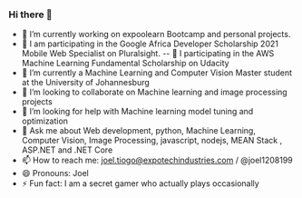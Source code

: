 ### Hi there 👋

- 🔭 I’m currently working on expoolearn Bootcamp and personal projects. 
- 🔭 I am participating in the Google Africa Developer Scholarship 2021 Mobile Web Specialist on Pluralsight.
-- 🔭 I participating in the AWS Machine Learning Fundamental Scholarship on Udacity
- 🌱 I’m currently a Machine Learning and Computer Vision Master student at the University of Johannesburg
- 👯 I’m looking to collaborate on Machine learning and image processing projects
- 🤔 I’m looking for help with Machine learning model tuning and optimization
- 💬 Ask me about Web development, python, Machine Learning, Computer Vision, Image Processing, javascript, nodejs, MEAN Stack , ASP.NET and .NET Core
- 📫 How to reach me: joel.tiogo@expotechindustries.com / @joel1208199
- 😄 Pronouns: Joel
- ⚡ Fun fact: I am a secret gamer who actually plays occasionally
